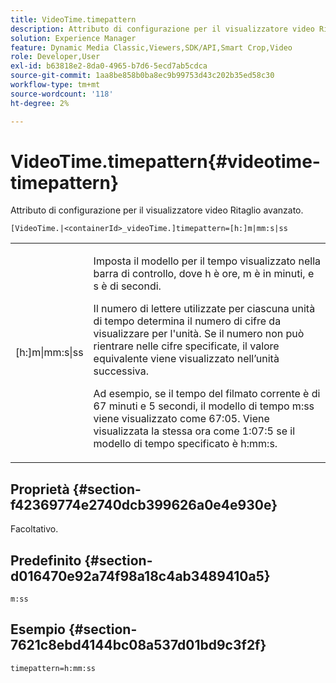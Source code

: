 ```yaml
---
title: VideoTime.timepattern
description: Attributo di configurazione per il visualizzatore video Ritaglio avanzato.
solution: Experience Manager
feature: Dynamic Media Classic,Viewers,SDK/API,Smart Crop,Video
role: Developer,User
exl-id: b63818e2-8da0-4965-b7d6-5ecd7ab5cdca
source-git-commit: 1aa8be858b0ba8ec9b99753d43c202b35ed58c30
workflow-type: tm+mt
source-wordcount: '118'
ht-degree: 2%

---
```


# VideoTime.timepattern{#videotime-timepattern}

Attributo di configurazione per il visualizzatore video Ritaglio avanzato.

`[VideoTime.|<containerId>_videoTime.]timepattern=[h:]m|mm:s|ss`

<table id="table_C616483932C2482CA9794DDD7313FD7C"> 
 <tbody> 
  <tr> 
   <td colname="col1"> <p> <span class="codeph"> [h:]m|mm:s|ss</span> </p> </td> 
   <td colname="col2"> <p> Imposta il modello per il tempo visualizzato nella barra di controllo, dove <span class="codeph"> h</span> è ore, <span class="codeph"> m</span> è in minuti, e <span class="codeph"> s</span> è di secondi. </p> <p>Il numero di lettere utilizzate per ciascuna unità di tempo determina il numero di cifre da visualizzare per l'unità. Se il numero non può rientrare nelle cifre specificate, il valore equivalente viene visualizzato nell’unità successiva. </p> <p>Ad esempio, se il tempo del filmato corrente è di 67 minuti e 5 secondi, il modello di tempo <span class="codeph"> m:ss</span> viene visualizzato come 67:05. Viene visualizzata la stessa ora come 1:07:5 se il modello di tempo specificato è <span class="codeph"> h:mm:s</span>. </p> </td> 
  </tr> 
 </tbody> 
</table>

## Proprietà {#section-f42369774e2740dcb399626a0e4e930e}

Facoltativo.

## Predefinito {#section-d016470e92a74f98a18c4ab3489410a5}

`m:ss`

## Esempio {#section-7621c8ebd4144bc08a537d01bd9c3f2f}

```
timepattern=h:mm:ss
```
